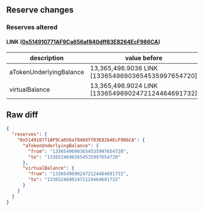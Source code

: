 ## Reserve changes

### Reserves altered

#### LINK ([0x514910771AF9Ca656af840dff83E8264EcF986CA](https://etherscan.io/address/0x514910771AF9Ca656af840dff83E8264EcF986CA))

| description | value before | value after |
| --- | --- | --- |
| aTokenUnderlyingBalance | 13,365,496.9036 LINK [13365496903654535997654720] | 13,365,246.9036 LINK [13365246903654535997654720] |
| virtualBalance | 13,365,496.9024 LINK [13365496902472124464691732] | 13,365,246.9024 LINK [13365246902472124464691732] |


## Raw diff

```json
{
  "reserves": {
    "0x514910771AF9Ca656af840dff83E8264EcF986CA": {
      "aTokenUnderlyingBalance": {
        "from": "13365496903654535997654720",
        "to": "13365246903654535997654720"
      },
      "virtualBalance": {
        "from": "13365496902472124464691732",
        "to": "13365246902472124464691732"
      }
    }
  }
}
```